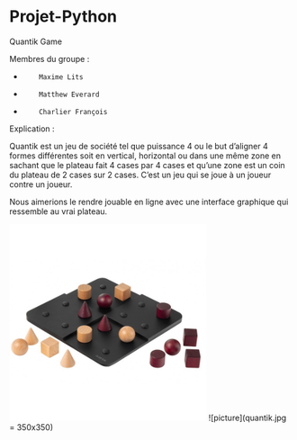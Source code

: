 # Projet-Python

Quantik Game

 

Membres du groupe :

-         Maxime Lits

-         Matthew Everard

-         Charlier François

 

Explication :

Quantik est un jeu de société tel que puissance 4 ou le but d’aligner 4 formes différentes soit en vertical, horizontal ou dans une même zone en sachant que le plateau fait 4 cases par 4 cases et qu’une zone est un coin du plateau de 2 cases sur 2 cases. C’est un jeu qui se joue à un joueur contre un joueur.

Nous aimerions le rendre jouable en ligne avec une interface graphique qui ressemble au vrai plateau.

<img src="quantik.jpg" alt="alt text" width="350" height="350">
![picture](quantik.jpg = 350x350)
